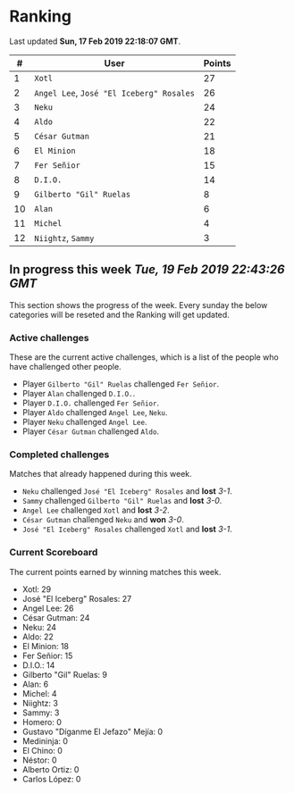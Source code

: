 # Ranking

Last updated **Sun, 17 Feb 2019 22:18:07 GMT**.

|#|User|Points|
|---|---|---|
|1|`Xotl`|27|
|2|`Angel Lee`, `José "El Iceberg" Rosales`|26|
|3|`Neku`|24|
|4|`Aldo`|22|
|5|`César Gutman`|21|
|6|`El Minion`|18|
|7|`Fer Señior`|15|
|8|`D.I.O.`|14|
|9|`Gilberto "Gil" Ruelas`|8|
|10|`Alan`|6|
|11|`Michel`|4|
|12|`Niightz`, `Sammy`|3|

## In progress this week *Tue, 19 Feb 2019 22:43:26 GMT*
This section shows the progress of the week. Every sunday the below categories will be reseted and the Ranking will get updated.

### Active challenges
These are the current active challenges, which is a list of the people who have challenged other people.

* Player `Gilberto "Gil" Ruelas` challenged `Fer Señior`.
* Player `Alan` challenged `D.I.O.`.
* Player `D.I.O.` challenged `Fer Señior`.
* Player `Aldo` challenged `Angel Lee`, `Neku`.
* Player `Neku` challenged `Angel Lee`.
* Player `César Gutman` challenged `Aldo`.

### Completed challenges
Matches that already happened during this week.

* `Neku` challenged `José "El Iceberg" Rosales` and **lost** *3-1*.
* `Sammy` challenged `Gilberto "Gil" Ruelas` and **lost** *3-0*.
* `Angel Lee` challenged `Xotl` and **lost** *3-2*.
* `César Gutman` challenged `Neku` and **won** *3-0*.
* `José "El Iceberg" Rosales` challenged `Xotl` and **lost** *3-1*.

### Current Scoreboard
The current points earned by winning matches this week.

* Xotl: 29
* José "El Iceberg" Rosales: 27
* Angel Lee: 26
* César Gutman: 24
* Neku: 24
* Aldo: 22
* El Minion: 18
* Fer Señior: 15
* D.I.O.: 14
* Gilberto "Gil" Ruelas: 9
* Alan: 6
* Michel: 4
* Niightz: 3
* Sammy: 3
* Homero: 0
* Gustavo "Díganme El Jefazo" Mejía: 0
* Medininja: 0
* El Chino: 0
* Néstor: 0
* Alberto Ortiz: 0
* Carlos López: 0